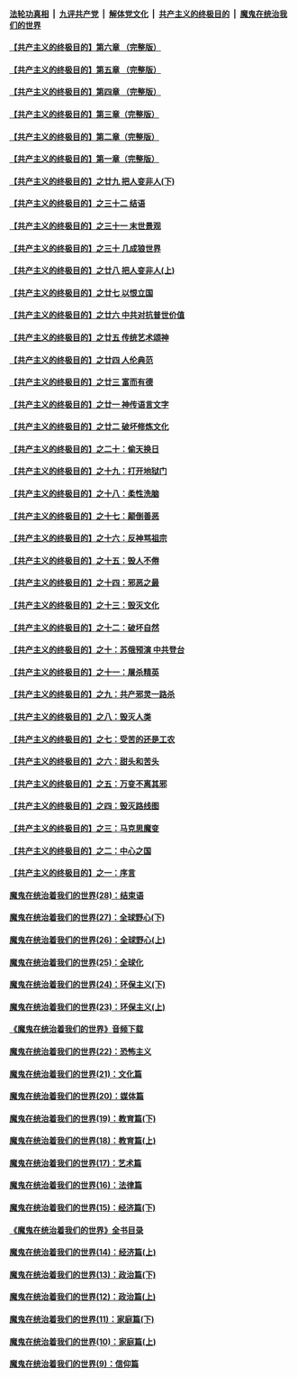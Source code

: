 

####  [法轮功真相](../../../../basic/blob/master/README.md?t=06151231) &nbsp;|&nbsp; [九评共产党](../../../../9ping.md/blob/master/README.md?t=06151231) &nbsp;|&nbsp; [解体党文化](../../../../jtdwh.md/blob/master/README.md?t=06151231)  &nbsp;|&nbsp; [共产主义的终极目的](../../../../gczydzjmd.md/blob/master/README.md?t=06151231) &nbsp;|&nbsp; [魔鬼在统治我们的世界](../../../../mgztzwmdsj.md/blob/master/README.md?t=06151231) 

#### [【共产主义的终极目的】第六章 （完整版）](../pages/nsc422/n11428913.md?t=06151231) 

#### [【共产主义的终极目的】第五章 （完整版）](../pages/nsc422/n11428912.md?t=06151231) 

#### [【共产主义的终极目的】第四章 （完整版）](../pages/nsc422/n11428907.md?t=06151231) 

#### [【共产主义的终极目的】第三章（完整版）](../pages/nsc422/n11428848.md?t=06151231) 

#### [【共产主义的终极目的】第二章（完整版）](../pages/nsc422/n11428831.md?t=06151231) 

#### [【共产主义的终极目的】第一章（完整版）](../pages/nsc422/n11417651.md?t=06151231) 

#### [【共产主义的终极目的】之廿九 把人变非人(下)](../pages/nsc422/n11344140.md?t=06151231) 

#### [【共产主义的终极目的】之三十二 结语](../pages/nsc422/n11360535.md?t=06151231) 

#### [【共产主义的终极目的】之三十一 末世景观](../pages/nsc422/n11351129.md?t=06151231) 

#### [【共产主义的终极目的】之三十 几成狼世界](../pages/nsc422/n11348280.md?t=06151231) 

#### [【共产主义的终极目的】之廿八 把人变非人(上)](../pages/nsc422/n11340492.md?t=06151231) 

#### [【共产主义的终极目的】之廿七 以恨立国](../pages/nsc422/n11336944.md?t=06151231) 

#### [【共产主义的终极目的】之廿六 中共对抗普世价值](../pages/nsc422/n11324785.md?t=06151231) 

#### [【共产主义的终极目的】之廿五 传统艺术颂神](../pages/nsc422/n11296396.md?t=06151231) 

#### [【共产主义的终极目的】之廿四 人伦典范](../pages/nsc422/n11296397.md?t=06151231) 

#### [【共产主义的终极目的】之廿三 富而有德](../pages/nsc422/n11283598.md?t=06151231) 

#### [【共产主义的终极目的】之廿一 神传语言文字](../pages/nsc422/n11263265.md?t=06151231) 

#### [【共产主义的终极目的】之廿二 破坏修炼文化](../pages/nsc422/n11245728.md?t=06151231) 

#### [【共产主义的终极目的】之二十：偷天换日](../pages/nsc422/n11238846.md?t=06151231) 

#### [【共产主义的终极目的】之十九：打开地狱门](../pages/nsc422/n11206376.md?t=06151231) 

#### [【共产主义的终极目的】之十八：柔性洗脑](../pages/nsc422/n11199994.md?t=06151231) 

#### [【共产主义的终极目的】之十七：颠倒善恶](../pages/nsc422/n11179782.md?t=06151231) 

#### [【共产主义的终极目的】之十六：反神骂祖宗](../pages/nsc422/n11166798.md?t=06151231) 

#### [【共产主义的终极目的】之十五：毁人不倦](../pages/nsc422/n11166792.md?t=06151231) 

#### [【共产主义的终极目的】之十四：邪恶之最](../pages/nsc422/n11150249.md?t=06151231) 

#### [【共产主义的终极目的】之十三：毁灭文化](../pages/nsc422/n11135227.md?t=06151231) 

#### [【共产主义的终极目的】之十二：破坏自然](../pages/nsc422/n11135214.md?t=06151231) 

#### [【共产主义的终极目的】之十：苏俄预演 中共登台](../pages/nsc422/n11118424.md?t=06151231) 

#### [【共产主义的终极目的】之十一：屠杀精英](../pages/nsc422/n11118442.md?t=06151231) 

#### [【共产主义的终极目的】之九：共产邪灵一路杀](../pages/nsc422/n11114139.md?t=06151231) 

#### [【共产主义的终极目的】之八：毁灭人类](../pages/nsc422/n11108503.md?t=06151231) 

#### [【共产主义的终极目的】之七：受苦的还是工农](../pages/nsc422/n11101809.md?t=06151231) 

#### [【共产主义的终极目的】之六：甜头和苦头](../pages/nsc422/n11096971.md?t=06151231) 

#### [【共产主义的终极目的】之五：万变不离其邪](../pages/nsc422/n11091285.md?t=06151231) 

#### [【共产主义的终极目的】之四：毁灭路线图](../pages/nsc422/n11086284.md?t=06151231) 

#### [【共产主义的终极目的】之三：马克思魔变](../pages/nsc422/n11061941.md?t=06151231) 

#### [【共产主义的终极目的】之二：中心之国](../pages/nsc422/n11047728.md?t=06151231) 

#### [【共产主义的终极目的】之一：序言](../pages/nsc422/n11086077.md?t=06151231) 

#### [魔鬼在统治着我们的世界(28)：结束语](../pages/nsc422/n10936246.md?t=06151231) 

#### [魔鬼在统治着我们的世界(27)：全球野心(下)](../pages/nsc422/n10928319.md?t=06151231) 

#### [魔鬼在统治着我们的世界(26)：全球野心(上)](../pages/nsc422/n10900318.md?t=06151231) 

#### [魔鬼在统治着我们的世界(25)：全球化](../pages/nsc422/n10788205.md?t=06151231) 

#### [魔鬼在统治着我们的世界(24)：环保主义(下)](../pages/nsc422/n10695307.md?t=06151231) 

#### [魔鬼在统治着我们的世界(23)：环保主义(上)](../pages/nsc422/n10688613.md?t=06151231) 

#### [《魔鬼在统治着我们的世界》音频下载](../pages/nsc422/n10635553.md?t=06151231) 

#### [魔鬼在统治着我们的世界(22)：恐怖主义](../pages/nsc422/n10614727.md?t=06151231) 

#### [魔鬼在统治着我们的世界(21)：文化篇](../pages/nsc422/n10597706.md?t=06151231) 

#### [魔鬼在统治着我们的世界(20)：媒体篇](../pages/nsc422/n10586579.md?t=06151231) 

#### [魔鬼在统治着我们的世界(19)：教育篇(下)](../pages/nsc422/n10564808.md?t=06151231) 

#### [魔鬼在统治着我们的世界(18)：教育篇(上)](../pages/nsc422/n10526970.md?t=06151231) 

#### [魔鬼在统治着我们的世界(17)：艺术篇](../pages/nsc422/n10499093.md?t=06151231) 

#### [魔鬼在统治着我们的世界(16)：法律篇](../pages/nsc422/n10485969.md?t=06151231) 

#### [魔鬼在统治着我们的世界(15)：经济篇(下)](../pages/nsc422/n10469975.md?t=06151231) 

#### [《魔鬼在统治着我们的世界》全书目录](../pages/nsc422/n10464261.md?t=06151231) 

#### [魔鬼在统治着我们的世界(14)：经济篇(上)](../pages/nsc422/n10457370.md?t=06151231) 

#### [魔鬼在统治着我们的世界(13)：政治篇(下)](../pages/nsc422/n10448270.md?t=06151231) 

#### [魔鬼在统治着我们的世界(12)：政治篇(上)](../pages/nsc422/n10444576.md?t=06151231) 

#### [魔鬼在统治着我们的世界(11)：家庭篇(下)](../pages/nsc422/n10440961.md?t=06151231) 

#### [魔鬼在统治着我们的世界(10)：家庭篇(上)](../pages/nsc422/n10435448.md?t=06151231) 

#### [魔鬼在统治着我们的世界(9)：信仰篇](../pages/nsc422/n10432159.md?t=06151231) 

